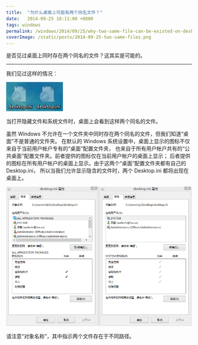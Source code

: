 ```yaml
---
title:  "为什么桌面上可能有两个同名文件？"
date:   2014-09-25 18:11:00 +0800
tags: windows
permalink: /windows/2014/09/25/why-two-same-file-can-be-existed-on-desktop.html
coverImage: /static/posts/2014-09-25-two-same-files.png
---
```


是否见过桌面上同时存在两个同名的文件？这其实是可能的。

---

我们见过这样的情况：

![两个 desktop.ini](/static/posts/2014-09-25-two-same-files.png)

当打开隐藏文件和系统文件时，桌面上会看到这样两个同名的文件。

虽然 Windows 不允许在一个文件夹中同时存在两个同名的文件，但我们知道“桌面”不是普通的文件夹。
在默认的 Windows 系统设置中，桌面上显示的图标不仅来自于当前用户帐户专有的“桌面”配置文件夹，
也来自于所有用户帐户共有的“公共桌面”配置文件夹。前者提供的图标仅在当前用户帐户的桌面上显示；
后者提供的图标在所有用户帐户的桌面上显示。由于这两个“桌面”配置文件夹都有自己的 Desktop.ini，
所以当我们允许显示隐含的文件时，两个 Desktop.ini 都将出现在桌面上。

![属性面板](/static/posts/2014-09-25-attributes.png)

请注意“对象名称”，其中指示两个文件存在于不同路径。

